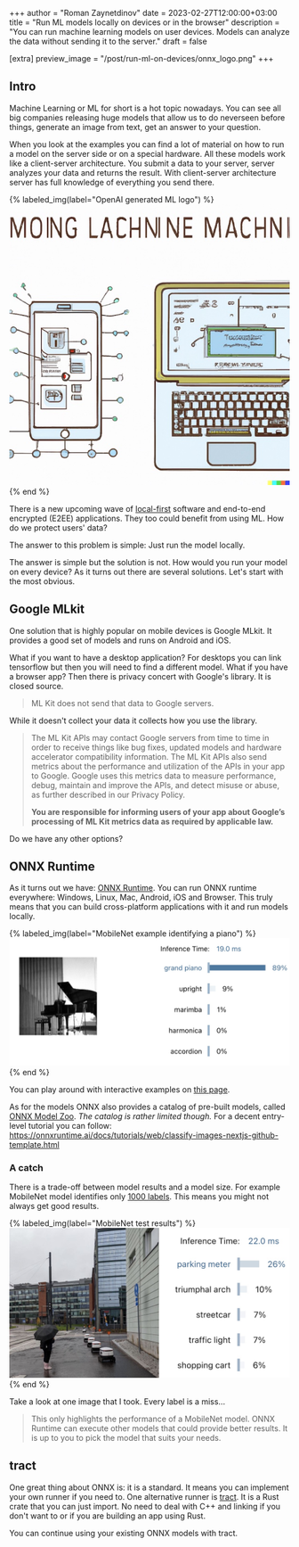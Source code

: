 +++
author = "Roman Zaynetdinov"
date = 2023-02-27T12:00:00+03:00
title = "Run ML models locally on devices or in the browser"
description = "You can run machine learning models on user devices. Models can analyze the data without sending it to the server."
draft = false

[extra]
preview_image = "/post/run-ml-on-devices/onnx_logo.png"
+++

## Intro

Machine Learning or ML for short is a hot topic nowadays. You can see all big companies releasing huge models that allow us to do neverseen before things, generate an image from text, get an answer to your question.

When you look at the examples you can find a lot of material on how to run a model on the server side or on a special hardware. All these models work like a client-server architecture. You submit a data to your server, server analyzes your data and returns the result. With client-server architecture server has full knowledge of everything you send there.

{% labeled_img(label="OpenAI generated ML logo") %}
<img src="./openai-ml-logo.jpg" alt="OpenAI generated ML logo" />
{% end %}

There is a new upcoming wave of [local-first](https://www.inkandswitch.com/local-first/) software and end-to-end encrypted (E2EE) applications. They too could benefit from using ML. How do we protect users' data? 

The answer to this problem is simple: Just run the model locally.

The answer is simple but the solution is not. How would you run your model on every device? As it turns out there are several solutions. Let's start with the most obvious.


## Google MLkit

One solution that is highly popular on mobile devices is Google MLkit. It provides a good set of models and runs on Android and iOS. 

What if you want to have a desktop application? For desktops you can link tensorflow but then you will need to find a different model. What if you have a browser app? Then there is privacy concert with Google's library. It is closed source. 

> ML Kit does not send that data to Google servers.

While it doesn't collect your data it collects how you use the library.

> The ML Kit APIs may contact Google servers from time to time in order to receive things like bug fixes, updated models and hardware accelerator compatibility information. The ML Kit APIs also send metrics about the performance and utilization of the APIs in your app to Google. Google uses this metrics data to measure performance, debug, maintain and improve the APIs, and detect misuse or abuse, as further described in our Privacy Policy.
>
> **You are responsible for informing users of your app about Google’s processing of ML Kit metrics data as required by applicable law.**

Do we have any other options?


## ONNX Runtime

As it turns out we have: [ONNX Runtime](https://onnxruntime.ai/). You can run ONNX runtime everywhere: Windows, Linux, Mac, Android, iOS and Browser. This truly means that you can build cross-platform applications with it and run models locally.

{% labeled_img(label="MobileNet example identifying a piano") %}
<img src="./mobile-net-piano.jpg" alt="Mobile Net Piano result" />
{% end %}

You can play around with interactive examples on [this page](https://microsoft.github.io/onnxruntime-web-demo/). 

As for the models ONNX also provides a catalog of pre-built models, called [ONNX Model Zoo](https://github.com/onnx/models). *The catalog is rather limited though.* For a decent entry-level tutorial you can follow: <https://onnxruntime.ai/docs/tutorials/web/classify-images-nextjs-github-template.html>

### A catch

There is a trade-off between model results and a model size. For example MobileNet model identifies only [1000 labels](https://github.com/sonos/tract/blob/main/examples/onnx-mobilenet-v2/imagenet_slim_labels.txt). This means you might not always get good results.

{% labeled_img(label="MobileNet test results") %}
<img src="./mobile-net-custom.jpg" alt="Mobile Net piano results" />
{% end %}

Take a look at one image that I took. Every label is a miss...

> This only highlights the performance of a MobileNet model. ONNX Runtime can execute other models that could provide better results. It is up to you to pick the model that suits your needs.


## tract

One great thing about ONNX is: it is a standard. It means you can implement your own runner if you need to. One alternative runner is [tract](https://github.com/sonos/tract). It is a Rust crate that you can just import. No need to deal with C++ and linking if you don't want to or if you are building an app using Rust.

You can continue using your existing ONNX models with tract.

